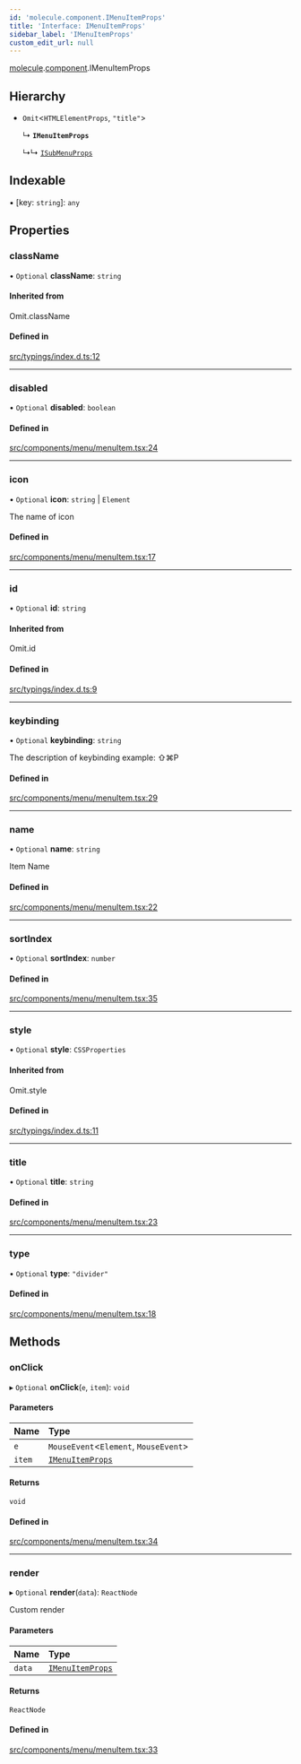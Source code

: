 ```yaml
---
id: 'molecule.component.IMenuItemProps'
title: 'Interface: IMenuItemProps'
sidebar_label: 'IMenuItemProps'
custom_edit_url: null
---
```


[molecule](../namespaces/molecule).[component](../namespaces/molecule.component).IMenuItemProps

## Hierarchy

-   `Omit`<`HTMLElementProps`, `"title"`\>

    ↳ **`IMenuItemProps`**

    ↳↳ [`ISubMenuProps`](molecule.component.ISubMenuProps)

## Indexable

▪ [key: `string`]: `any`

## Properties

### className

• `Optional` **className**: `string`

#### Inherited from

Omit.className

#### Defined in

[src/typings/index.d.ts:12](https://github.com/DTStack/molecule/blob/3c64296/src/typings/index.d.ts#L12)

---

### disabled

• `Optional` **disabled**: `boolean`

#### Defined in

[src/components/menu/menuItem.tsx:24](https://github.com/DTStack/molecule/blob/3c64296/src/components/menu/menuItem.tsx#L24)

---

### icon

• `Optional` **icon**: `string` \| `Element`

The name of icon

#### Defined in

[src/components/menu/menuItem.tsx:17](https://github.com/DTStack/molecule/blob/3c64296/src/components/menu/menuItem.tsx#L17)

---

### id

• `Optional` **id**: `string`

#### Inherited from

Omit.id

#### Defined in

[src/typings/index.d.ts:9](https://github.com/DTStack/molecule/blob/3c64296/src/typings/index.d.ts#L9)

---

### keybinding

• `Optional` **keybinding**: `string`

The description of keybinding
example: ⇧⌘P

#### Defined in

[src/components/menu/menuItem.tsx:29](https://github.com/DTStack/molecule/blob/3c64296/src/components/menu/menuItem.tsx#L29)

---

### name

• `Optional` **name**: `string`

Item Name

#### Defined in

[src/components/menu/menuItem.tsx:22](https://github.com/DTStack/molecule/blob/3c64296/src/components/menu/menuItem.tsx#L22)

---

### sortIndex

• `Optional` **sortIndex**: `number`

#### Defined in

[src/components/menu/menuItem.tsx:35](https://github.com/DTStack/molecule/blob/3c64296/src/components/menu/menuItem.tsx#L35)

---

### style

• `Optional` **style**: `CSSProperties`

#### Inherited from

Omit.style

#### Defined in

[src/typings/index.d.ts:11](https://github.com/DTStack/molecule/blob/3c64296/src/typings/index.d.ts#L11)

---

### title

• `Optional` **title**: `string`

#### Defined in

[src/components/menu/menuItem.tsx:23](https://github.com/DTStack/molecule/blob/3c64296/src/components/menu/menuItem.tsx#L23)

---

### type

• `Optional` **type**: `"divider"`

#### Defined in

[src/components/menu/menuItem.tsx:18](https://github.com/DTStack/molecule/blob/3c64296/src/components/menu/menuItem.tsx#L18)

## Methods

### onClick

▸ `Optional` **onClick**(`e`, `item`): `void`

#### Parameters

| Name   | Type                                                  |
| :----- | :---------------------------------------------------- |
| `e`    | `MouseEvent`<`Element`, `MouseEvent`\>                |
| `item` | [`IMenuItemProps`](molecule.component.IMenuItemProps) |

#### Returns

`void`

#### Defined in

[src/components/menu/menuItem.tsx:34](https://github.com/DTStack/molecule/blob/3c64296/src/components/menu/menuItem.tsx#L34)

---

### render

▸ `Optional` **render**(`data`): `ReactNode`

Custom render

#### Parameters

| Name   | Type                                                  |
| :----- | :---------------------------------------------------- |
| `data` | [`IMenuItemProps`](molecule.component.IMenuItemProps) |

#### Returns

`ReactNode`

#### Defined in

[src/components/menu/menuItem.tsx:33](https://github.com/DTStack/molecule/blob/3c64296/src/components/menu/menuItem.tsx#L33)
